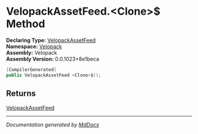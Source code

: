 ﻿<!--  
  <auto-generated>   
    The contents of this file were generated by a tool.  
    Changes to this file may be list if the file is regenerated  
  </auto-generated>   
-->

# VelopackAssetFeed.\<Clone\>$ Method

**Declaring Type:** [VelopackAssetFeed](../index.md)  
**Namespace:** [Velopack](../../index.md)  
**Assembly:** Velopack  
**Assembly Version:** 0.0.1023+8e1beca

```csharp
[CompilerGenerated]
public VelopackAssetFeed <Clone>$();
```

## Returns

[VelopackAssetFeed](../index.md)

___

*Documentation generated by [MdDocs](https://github.com/ap0llo/mddocs)*
